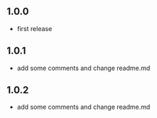 ## 1.0.0

* first release

## 1.0.1

* add some comments and change readme.md

## 1.0.2

* add some comments and change readme.md
